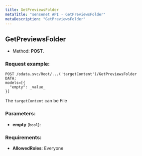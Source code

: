 ```yaml
---
title: GetPreviewsFolder
metaTitle: "sensenet API - GetPreviewsFolder"
metaDescription: "GetPreviewsFolder"
---
```


## GetPreviewsFolder
- Method: **POST**.


### Request example:

```
POST /odata.svc/Root/...('targetContent')/GetPreviewsFolder
DATA:
models=[{
  "empty": _value_
}]
```
The `targetContent` can be File
### Parameters:
- **empty** (`bool`): 

### Requirements:
- **AllowedRoles**: Everyone

